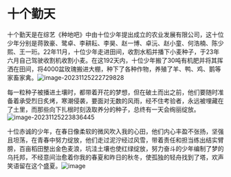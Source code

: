 #                             十个勤天

十个勤天是在综艺《种地吧》中由十位少年提出成立的农业发展有限公司，这十位少年分别是蒋敦豪、鹭卓、李耕耘、李昊、赵一博、卓沅、赵小童、何浩楠、陈少熙、王一珩。22年11月，十位少年走进田间，收割水稻并播下小麦种子，于23年六月自己驾驶收割机收割小麦。在这192天内，十位少年搬了30吨有机肥并将其挥洒在田间，将4000盆玫瑰搬进大棚，种下了各种作物，养殖了羊、鸭、鸡、鹅等家畜家禽。![image-20231125222729828](C:\Users\33837\AppData\Roaming\Typora\typora-user-images\image-20231125222729828.png)

每一粒种子被播进土壤时，都带着开花的梦想，但在破土而出之前，他们要随时准备着承受烈日炙烤，寒潮侵袭，要面对无数的风雨，经不住考验者，永远被埋藏在了土里，而那些向下扎根时刻汲取养分的种子，总终有一天会绚丽绽放。![image-20231125223836445](C:\Users\33837\AppData\Roaming\Typora\typora-user-images\image-20231125223836445.png)

十位赤诚的少年，在春日像柔软的微风吹入我的心田，他们内心丰盈不张扬，坚强且坦荡，在青春中努力绽放，他们走过泥泞经过风雪，带着责任和担当练出结实臂膀，百亩稻田整出金色麦浪，坑洼土壤也使红绿绽放，努力奋斗的少年编制了梦的乌托邦，不经意间治愈着你我的春夏和昨日的秋冬，使孤独的轻舟找到了塔，欢声笑语留在这个盛夏。![image](https://github.com/10geqintian/-/assets/152013164/0d144f37-2374-4ced-9c82-6613b9dc0533)
